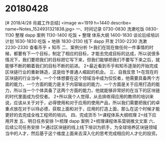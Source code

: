 # 20180428

[# 2018/4/28 肖威工作总结]
<image w=1919 h=1440 describe= name=Notes_1524931321838.jpg>
一、时间记录
0730-0830 洗漱吃饭
0830-1130 整理 dapp 案例
1130-1400 吃饭 + 整理 体系大纲
1400-1630 谈论后续培训计划
1630-1830 吃饭 + 地铁
1830-2130 线下 dapp 开发
2130-2230 洗漱
2230-2330 查看币乎 + 知币
二、案例分析
1+我们在现在做任何一件事情的时候，都要有下一个目标，制定了相应的目标，才能去完成目标的达成，所以说很多情况下，我们要把我们的目标把它写下来，但我们能够把我们不要写下来之后，就能够不断的朝着我们的目标不断的前进。
2+最近看到币乎和知币逐渐的开始完成区块链行业的重新铸造，这是给予普通人崛起的机会。
三、自我反思
1+在现在的区块链的行业当中，一个个体想要在这个领域当中成为佼佼者，他需要具备两个方面的能力，一个方面的能力是关于内容输出的能力，一个方面是关于应用打造的能力，所以当一个个体具备了这两个方面的能力，他就能够非常好的在当下的区块链的时代里面成为佼佼者。
2+所以我个人觉得，从去排练得应用的教师的培训来说，应该从关于对于，必得使用和对于应用的使用产品，所以我们需要把我们的卓重点放在对于以待必德，获取上面和对于，应用的打造上面，那么在这个时候才能更好的去完成全栈工程师的培训。
四、完成货币
1+课程体系大纲梳理
2+线下应用开发
五、明日任务安排
1+梳理 dapp 案例
2+梳理课程体系营销推文文案
六、后续公司任务安排
1+通过区块链的线上线下培训为抓手，为全球培养区块链领域当中的人才，然后基于这个维度上面来去深入化的思考完成相应的人才化的投资。
